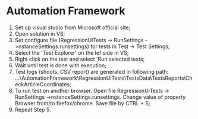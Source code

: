 # Automation Framework

1. Set up visual studio from Microsoft official site;
2. Open solution in VS;
3. Set configure file (RegressionUiTests -> RunSettings ->nstanceSettings.runsettings) for tests in Test -> Test Settings;
4. Select the 'Test Explorer' on the lef side in VS;
5. Right click on the test and select 'Run selected tests;
6. Wait until test is done with execution;
7. Test logs (shoots, CSV report) are generated in following path: ...\AutomationFramework\RegressionUiTests\TestsData\TestsReports\CheckArticleCoordinates;
8. To run test on another browser. Open file RegressionUiTests -> RunSettings ->nstanceSettings.runsettings. Change value of property Browser from/to firefox/chrome. Save file by CTRL + S;
9. Repeat Step 5.
